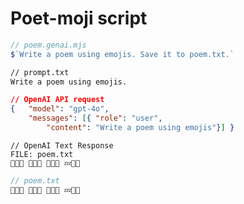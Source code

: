 # Poet-moji script

<v-click>

```js
// poem.genai.mjs
$`Write a poem using emojis. Save it to poem.txt.`
```

</v-click>

<v-click>

````txt
// prompt.txt
Write a poem using emojis.
````
</v-click>

<v-click>

````json
// OpenAI API request
{   "model": "gpt-4o",
    "messages": [{ "role": "user", 
        "content": "Write a poem using emojis"}] }
````

</v-click>


<v-click>

````text
// OpenAI Text Response
FILE: poem.txt
🌅🌻🌞 🌳🍃🍂 🌙✨🌌 💤🌠🌙
````

</v-click>

<v-click>

```js
// poem.txt
🌅🌻🌞 🌳🍃🍂 🌙✨🌌 💤🌠🌙
```

</v-click>